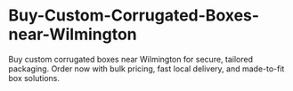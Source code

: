 # Buy-Custom-Corrugated-Boxes-near-Wilmington
Buy custom corrugated boxes near Wilmington for secure, tailored packaging. Order now with bulk pricing, fast local delivery, and made-to-fit box solutions.
